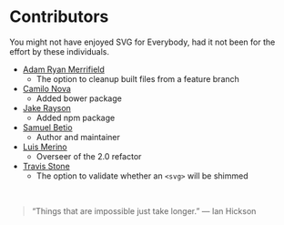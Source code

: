 # Contributors

You might not have enjoyed SVG for Everybody, had it not been for the effort by these individuals.

- [Adam Ryan Merrifield](https://github.com/AdamMerrifield)
	- The option to cleanup built files from a feature branch
- [Camilo Nova](https://github.com/camilonova)
	- Added bower package
- [Jake Rayson](https://github.com/growdigital)
	- Added npm package
- [Samuel Betio](https://github.com/samuelbetio)
	- Author and maintainer
- [Luis Merino](https://github.com/Rendez)
	- Overseer of the 2.0 refactor
- [Travis Stone](https://github.com/travstone)
	- The option to validate whether an `<svg>` will be shimmed

<br>

> “Things that are impossible just take longer.”
> — Ian Hickson
